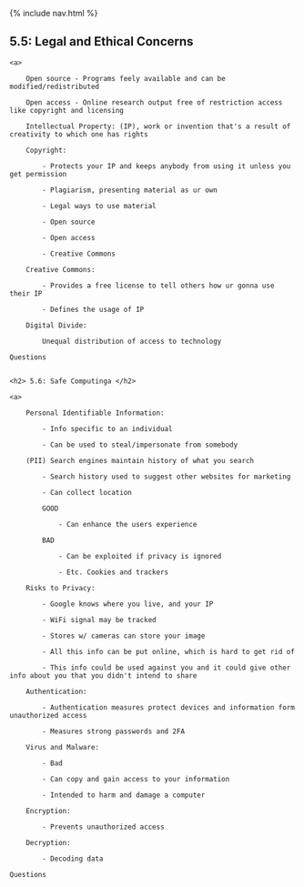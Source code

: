  {% include nav.html %}
 
 <h2> 5.5: Legal and Ethical Concerns </h2>

    <a>

        Open source - Programs feely available and can be modified/redistributed

        Open access - Online research output free of restriction access like copyright and licensing

        Intellectual Property: (IP), work or invention that's a result of creativity to which one has rights

        Copyright:

            - Protects your IP and keeps anybody from using it unless you get permission

            - Plagiarism, presenting material as ur own

            - Legal ways to use material

            - Open source

            - Open access

            - Creative Commons

        Creative Commons:

            - Provides a free license to tell others how ur gonna use their IP

            - Defines the usage of IP

        Digital Divide:

            Unequal distribution of access to technology
<a>

    Questions


    <h2> 5.6: Safe Computinga </h2>

    <a>

        Personal Identifiable Information:

            - Info specific to an individual

            - Can be used to steal/impersonate from somebody

        (PII) Search engines maintain history of what you search

            - Search history used to suggest other websites for marketing

            - Can collect location

            GOOD

                - Can enhance the users experience

            BAD

                - Can be exploited if privacy is ignored

                - Etc. Cookies and trackers

        Risks to Privacy:

            - Google knows where you live, and your IP

            - WiFi signal may be tracked

            - Stores w/ cameras can store your image

            - All this info can be put online, which is hard to get rid of

            - This info could be used against you and it could give other info about you that you didn't intend to share

        Authentication:

            - Authentication measures protect devices and information form unauthorized access

            - Measures strong passwords and 2FA

        Virus and Malware:

            - Bad

            - Can copy and gain access to your information

            - Intended to harm and damage a computer

        Encryption:

            - Prevents unauthorized access

        Decryption:

            - Decoding data

    Questions
